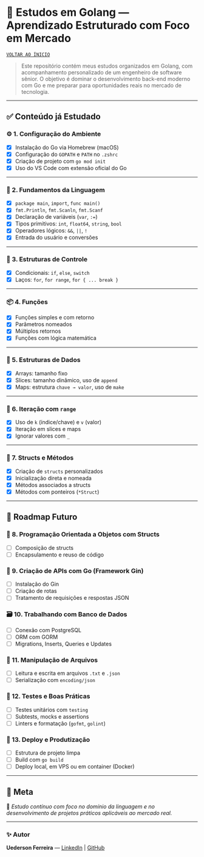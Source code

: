 # 📘 Estudos em Golang — Aprendizado Estruturado com Foco em Mercado

[`VOLTAR AO ÍNICIO`](./README.md)

> Este repositório contém meus estudos organizados em Golang, com acompanhamento personalizado de um engenheiro de software sênior. O objetivo é dominar o desenvolvimento back-end moderno com Go e me preparar para oportunidades reais no mercado de tecnologia.

---

## ✅ Conteúdo já Estudado

### ⚙️ 1. Configuração do Ambiente
- [x] Instalação do Go via Homebrew (macOS)
- [x] Configuração do `GOPATH` e `PATH` no `.zshrc`
- [x] Criação de projeto com `go mod init`
- [x] Uso do VS Code com extensão oficial do Go

---

### 🧠 2. Fundamentos da Linguagem
- [x] `package main`, `import`, `func main()`
- [x] `fmt.Println`, `fmt.Scanln`, `fmt.Scanf`
- [x] Declaração de variáveis (`var`, `:=`)
- [x] Tipos primitivos: `int`, `float64`, `string`, `bool`
- [x] Operadores lógicos: `&&`, `||`, `!`
- [x] Entrada do usuário e conversões

---

### 🔁 3. Estruturas de Controle
- [x] Condicionais: `if`, `else`, `switch`
- [x] Laços: `for`, `for range`, `for { ... break }`

---

### 📦 4. Funções
- [x] Funções simples e com retorno
- [x] Parâmetros nomeados
- [x] Múltiplos retornos
- [x] Funções com lógica matemática

---

### 🧱 5. Estruturas de Dados
- [x] Arrays: tamanho fixo
- [x] Slices: tamanho dinâmico, uso de `append`
- [x] Maps: estrutura `chave → valor`, uso de `make`

---

### 🔄 6. Iteração com `range`
- [x] Uso de `k` (índice/chave) e `v` (valor)
- [x] Iteração em slices e maps
- [x] Ignorar valores com `_`

---

### 👤 7. Structs e Métodos
- [x] Criação de `structs` personalizados
- [x] Inicialização direta e nomeada
- [x] Métodos associados a structs
- [x] Métodos com ponteiros (`*Struct`)

---

## 📘 Roadmap Futuro

### 🔨 8. Programação Orientada a Objetos com Structs
- [ ] Composição de structs
- [ ] Encapsulamento e reuso de código

### 🔌 9. Criação de APIs com Go (Framework Gin)
- [ ] Instalação do Gin
- [ ] Criação de rotas
- [ ] Tratamento de requisições e respostas JSON

### 🗃️ 10. Trabalhando com Banco de Dados
- [ ] Conexão com PostgreSQL
- [ ] ORM com GORM
- [ ] Migrations, Inserts, Queries e Updates

### 📁 11. Manipulação de Arquivos
- [ ] Leitura e escrita em arquivos `.txt` e `.json`
- [ ] Serialização com `encoding/json`

### 🧪 12. Testes e Boas Práticas
- [ ] Testes unitários com `testing`
- [ ] Subtests, mocks e assertions
- [ ] Linters e formatação (`gofmt`, `golint`)

### 🚀 13. Deploy e Produtização
- [ ] Estrutura de projeto limpa
- [ ] Build com `go build`
- [ ] Deploy local, em VPS ou em container (Docker)

---

## 📌 Meta
📅 *Estudo contínuo com foco no domínio da linguagem e no desenvolvimento de projetos práticos aplicáveis ao mercado real.*

---

### ✨ Autor
**Uederson Ferreira** — [LinkedIn](https://www.linkedin.com/in/uederson-ferreira) | [GitHub](https://github.com/uederson-ferreira)
